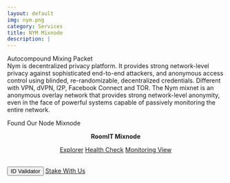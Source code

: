 ```yaml
---
layout: default
img: nym.png
category: Services
title: NYM Mixnode
description: |
---
```

<div class="col-8">
<span class="badge badge-primary">Autocompound </span>
<span class="badge badge-primary">Mixing Packet  </span>
</div>
Nym is decentralized privacy platform. It provides strong network-level privacy against sophisticated end-to-end attackers, and anonymous access control using blinded, re-randomizable, decentralized credentials. Different with VPN, dVPN, l2P, Facebook Connect and TOR. The Nym mixnet is an anonymous overlay network that provides strong network-level anonymity, even in the face of powerful systems capable of passively monitoring the entire network.



Found Our Node Mixnode

<center>
<b> RoomIT Mixnode </b> 
<br>

<a href="https://mixnet.explorers.guru/mixnode/AGaEw8kZuNAGZyQXYrtedaZcAYUE7aUzngeYGrBgHETo" class="btn btn-success margin-top-4" target="_blank">Explorer</a>
<input type="text" id="clip_nym" value="AGaEw8kZuNAGZyQXYrtedaZcAYUE7aUzngeYGrBgHETo" hidden=true>
<a href="https://health.roomit.xyz/status/nym-mixnode/" class="btn btn-info margin-top-4" target="_blank">Health Check</a>
<a href="/pdf/RoomIT_NYM-Grafana.pdf" class="btn btn-success margin-top-4">Monitoring View</a> 
</center>
<br>
<button onclick="clip_nym_func()"   id="demo-1" class="btn btn-warning margin-top-4">ID Validator</button>
<a href="https://docs.roomit.xyz/mainnet/nym/nym-mixnode/how-to-stake-your-token"  class="btn btn-success margin-top-4"  target="_blank">Stake With Us</a>
